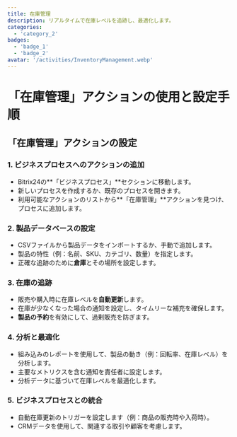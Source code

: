 ```yaml
---
title: 在庫管理
description: リアルタイムで在庫レベルを追跡し、最適化します。
categories: 
  - 'category_2'
badges: 
  - 'badge_1'
  - 'badge_2'
avatar: '/activities/InventoryManagement.webp'
---
```

# 「在庫管理」アクションの使用と設定手順

## **「在庫管理」アクションの設定**

### 1. ビジネスプロセスへのアクションの追加
- Bitrix24の**「ビジネスプロセス」**セクションに移動します。
- 新しいプロセスを作成するか、既存のプロセスを開きます。
- 利用可能なアクションのリストから**「在庫管理」**アクションを見つけ、プロセスに追加します。

### 2. 製品データベースの設定
- CSVファイルから製品データをインポートするか、手動で追加します。
- 製品の特性（例：名前、SKU、カテゴリ、数量）を指定します。
- 正確な追跡のために**倉庫**とその場所を設定します。

### 3. 在庫の追跡
- 販売や購入時に在庫レベルを**自動更新**します。
- 在庫が少なくなった場合の通知を設定し、タイムリーな補充を確保します。
- **製品の予約**を有効にして、過剰販売を防ぎます。

### 4. 分析と最適化
- 組み込みのレポートを使用して、製品の動き（例：回転率、在庫レベル）を分析します。
- 主要なメトリクスを含む通知を責任者に設定します。
- 分析データに基づいて在庫レベルを最適化します。

### 5. ビジネスプロセスとの統合
- 自動在庫更新のトリガーを設定します（例：商品の販売時や入荷時）。
- CRMデータを使用して、関連する取引や顧客を考慮します。